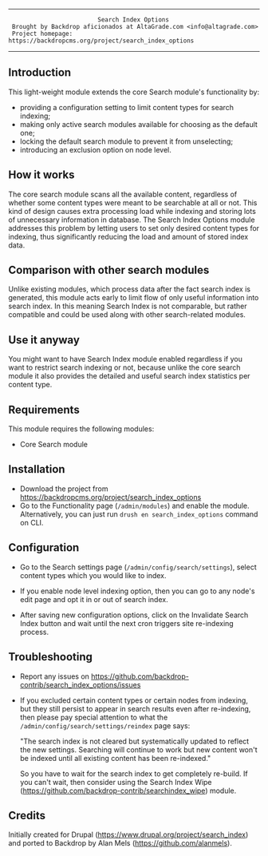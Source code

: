--------------------------------------------------------------------------------
                             Search Index Options
     Brought by Backdrop aficionados at AltaGrade.com <info@altagrade.com>
     Project homepage: https://backdropcms.org/project/search_index_options
--------------------------------------------------------------------------------

Introduction
------------

This light-weight module extends the core Search module's functionality by:

- providing a configuration setting to limit content types for search indexing;
- making only active search modules available for choosing as the default one;
- locking the default search module to prevent it from unselecting;
- introducing an exclusion option on node level.

How it works
------------
The core search module scans all the available content, regardless of whether
some content types were meant to be searchable at all or not. This kind of
design causes extra processing load while indexing and storing lots of
unnecessary information in database. The Search Index Options module addresses
this problem by letting users to set only desired content types for indexing,
thus significantly reducing the load and amount of stored index data.

Comparison with other search modules
------------------------------------
Unlike existing modules, which process data after the fact search index is
generated, this module acts early to limit flow of only useful information into
search index. In this meaning Search Index is not comparable, but rather
compatible and could be used along with other search-related modules.

Use it anyway
-------------
You might want to have Search Index module enabled regardless if you want to
restrict search indexing or not, because unlike the core search module it also
provides the detailed and useful search index statistics per content type.


Requirements
------------

This module requires the following modules:

 * Core Search module


Installation
------------
* Download the project from https://backdropcms.org/project/search_index_options
* Go to the Functionality page (`/admin/modules`) and enable the module.
  Alternatively, you can just run `drush en search_index_options` command on CLI.


Configuration
-------------

* Go to the Search settings page (`/admin/config/search/settings`), select content
  types which you would like to index.

* If you enable node level indexing option, then you can go to any node's edit
  page and opt it in or out of search index.

* After saving new configuration options, click on the Invalidate Search Index
  button and wait until the next cron triggers site re-indexing process.


Troubleshooting
---------------

* Report any issues on https://github.com/backdrop-contrib/search_index_options/issues

* If you excluded certain content types or certain nodes from indexing, but they
  still persist to appear in search results even after re-indexing, then please
  pay special attention to what the `/admin/config/search/settings/reindex` page
  says:

    "The search index is not cleared but systematically updated to reflect the
    new settings. Searching will continue to work but new content won't be
    indexed until all existing content has been re-indexed."

  So you have to wait for the search index to get completely re-build. If you
  can't wait, then consider using the Search Index Wipe
  (https://github.com/backdrop-contrib/searchindex_wipe) module.


Credits
-------

Initially created for Drupal (https://www.drupal.org/project/search_index) and
ported to Backdrop by Alan Mels (https://github.com/alanmels).
